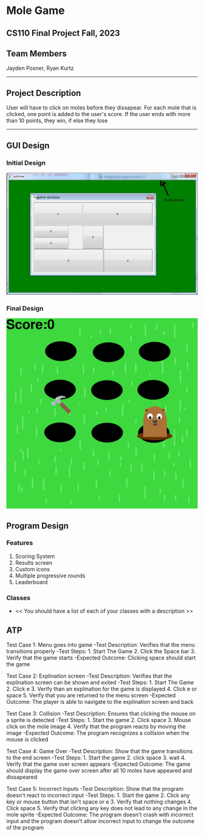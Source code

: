 
# Mole Game
## CS110 Final Project  Fall, 2023

## Team Members

Jayden Posner, Ryan Kurtz
***

## Project Description

User will have to click on moles before they dissapear. For each mole that is clicked, one point is added to the user's score. If the user ends with more than 10 points, they win, if else they lose
***    

## GUI Design

### Initial Design

![initial gui](assets/gui.jpg)

### Final Design

![final gui](assets/finalgui.jpg)

## Program Design

### Features

1. Scoring System
2. Results screen
3. Custom icons
4. Multiple progressive rounds
5. Leaderboard

### Classes

- << You should have a list of each of your classes with a description >>

## ATP

Test Case 1: Menu goes into game
-Test Description: Verifies that the menu transitions properly
-Test Steps:
    1. Start The Game
    2. Click the Space bar
    3. Verify that the game starts
-Expected Outcome: Clicking space should start the game

Test Case 2: Explination screen
-Test Description: Verifies that the explination screen can be shown and exited
-Test Steps:
    1. Start The Game
    2. Click e
    3. Verify than an explination for the game is displayed
    4. Click e or space
    5. Verify that you are returned to the menu screen
-Expected Outcome: The player is able to navigate to the explination screen and back

Test Case 3: Collision
-Test Description: Ensures that clicking the mouse on a sprite is detected
-Test Steps:
    1. Start the game
    2. Click space
    3. Mouse click on the mole image
    4. Verify that the program reacts by moving the image
-Expected Outcome: The program recognizes a collision when the mouse is clicked

Test Case 4: Game Over
-Test Description: Show that the game transitions to the end screen
-Test Steps:
    1. Start the game
    2. click space
    3. wait
    4. Verify that the game over screen appears
-Expected Outcome: The game should display the game over screen after all 10 moles have appeared and dissapeared

Test Case 5: Incorrect Inputs
-Test Description: Show that the program doesn't react to incorrect input
-Test Steps:
    1. Start the game
    2. Click any key or mouse button that isn't space or e
    3. Verify that nothing changes
    4. Click space
    5. Verify that clickng any key does not lead to any change in the mole sprite
-Expected Outcome: The program doesn't crash with incorrect input and the program doesn't allow incorrect input to change the outcome of the program

    















    















